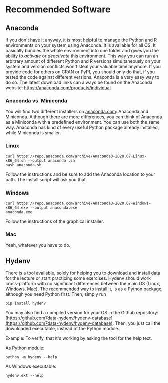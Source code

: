 # Recommended Software

## Anaconda

If you don't have it anyway, it is most helpful to manage the Python and R
environments on your system using Anaconda. It is available for all OS.
It basically bundles the whole environment into one folder and gives you the
ability to *activate* or *deactivate* this environment. This way you can run
an arbitrary amount of different Python and R versions simultaneously on your
system and version conflicts won't steal your valuable time anymore.
If you provide code for others on CRAN or PyPI, you should only do that, if you
tested the code against different versions. Anaconda is a very easy way to do
so.
The latest download links can always be found on the Anaconda website:
https://anaconda.com/products/individual

### Anaconda vs. Miniconda

You will find two different installers on [anaconda.com](https://anaconda.com):
Anaconda and Miniconda. Although there are more differences, you can think of
Anaconda as a Miniconda with a predefined environment. You can use both the same
way. Anaconda has kind of every useful Python package already installed, while
Miniconda is smaller.

### Linux

```
curl https://repo.anaconda.com/archive/Anaconda3-2020.07-Linux-x86_64.sh --output anaconda .sh
bash anaconda.sh
```

Follow the instructions and be sure to add the Anaconda location to your path.
The install script will ask you that.

### Windows

```
curl https://repo.anaconda.com/archive/Anaconda3-2020.07-Windows-x86_64.exe --output anaconda.exe
anaconda.exe
```

Follow the instructions of the graphical installer.

### Mac

Yeah, whatever you have to do.

## Hydenv

There is a tool available, solely for helping you to download and install data
for the lecture or start practicing some exercises.
Hydenv should work cross-platform with no significant differences between the
main OS (Linux, Windows, Mac). The recommended way to install it, is as a
Python package, although you need Python first. Then, simply run

```
pip install hydenv
```

You may also find a compiled version for your OS in the Github repository:
[https://github.com7data-hydenv/hydenv-database](https://github.com7data-hydenv/hydenv-database). Then, you just call the downloaded executable, instead of the
Python module.

Example:
To verify, that it's working by asking the tool for the help text.

As Python module:
```
python -m hydenv --help
```

As Windows executable:

```
hydenv.ext --help
```
